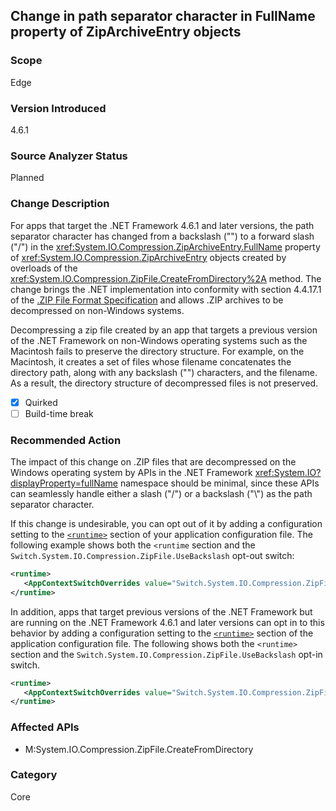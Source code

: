 ## Change in path separator character in FullName property of ZipArchiveEntry objects

### Scope
Edge

### Version Introduced
4.6.1

### Source Analyzer Status
Planned

### Change Description
For apps that target the .NET Framework 4.6.1 and later versions, the path separator character has changed from a backslash ("\") to a forward slash ("/") in the <xref:System.IO.Compression.ZipArchiveEntry.FullName> property of <xref:System.IO.Compression.ZipArchiveEntry>  objects created by overloads of the <xref:System.IO.Compression.ZipFile.CreateFromDirectory%2A> method. The change brings the .NET implementation into conformity with section 4.4.17.1 of the [.ZIP File Format Specification](https://pkware.cachefly.net/webdocs/casestudies/APPNOTE.TXT) and allows .ZIP archives to be decompressed on non-Windows systems.

Decompressing a zip file created by an app that targets a previous version of the .NET Framework on non-Windows operating systems such as the Macintosh fails to preserve the directory structure. For example, on the Macintosh, it creates a set of files whose filename concatenates the directory path, along with any backslash ("\") characters, and the filename. As a result, the directory structure of decompressed files is not preserved.


- [X] Quirked
- [ ] Build-time break 

### Recommended Action

The impact of this change on .ZIP files that are decompressed on the Windows operating system by APIs in the .NET Framework <xref:System.IO?displayProperty=fullName> namespace should be minimal, since these APIs can seamlessly handle either a slash ("/") or a backslash ("\\") as the path separator character.

If this change is undesirable, you can opt out of it by adding a configuration setting to the [`<runtime>`](https://docs.microsoft.com/dotnet/framework/configure-apps/file-schema/runtime/runtime-element.md) section of your application configuration file. The following example shows both the `<runtime` section and the `Switch.System.IO.Compression.ZipFile.UseBackslash` opt-out switch:

```xml
<runtime>  
   <AppContextSwitchOverrides value="Switch.System.IO.Compression.ZipFile.UseBackslash=true" />  
</runtime>
``` 

In addition, apps that target previous versions of the .NET Framework but are running on the .NET Framework 4.6.1 and later versions can opt in to this behavior by adding a configuration setting to the [`<runtime>`](https://docs.microsoft.com/dotnet/framework/configure-apps/file-schema/runtime/runtime-element.md) section of the application configuration file. The following shows both the `<runtime>` section and the `Switch.System.IO.Compression.ZipFile.UseBackslash` opt-in switch.

```xml
<runtime>  
   <AppContextSwitchOverrides value="Switch.System.IO.Compression.ZipFile.UseBackslash=false" />  
</runtime>
``` 

### Affected APIs
* M:System.IO.Compression.ZipFile.CreateFromDirectory

### Category
Core

<!-- breaking change id: 188 -->


